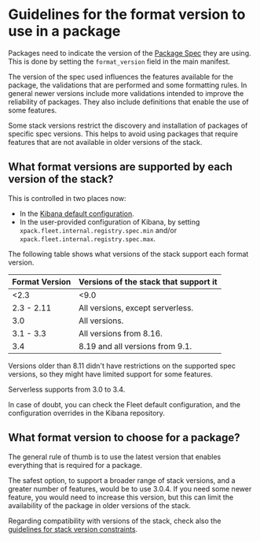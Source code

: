 # Guidelines for the format version to use in a package

Packages need to indicate the version of the [Package Spec](https://github.com/elastic/package-spec) they are using.
This is done by setting the `format_version` field in the main manifest.

The version of the spec used influences the features available for the package,
the validations that are performed and some formatting rules. In general newer
versions include more validations intended to improve the reliability of
packages. They also include definitions that enable the use of some features.

Some stack versions restrict the discovery and installation of packages of
specific spec versions. This helps to avoid using packages that require features
that are not available in older versions of the stack.

## What format versions are supported by each version of the stack?

This is controlled in two places now:
- In the [Kibana default configuration](https://github.com/elastic/kibana/blob/84fcda021be1d71018fa77005837da7e932c6d7f/x-pack/plugins/fleet/server/config.ts#L224).
- In the user-provided configuration of Kibana, by setting
  `xpack.fleet.internal.registry.spec.min` and/or
  `xpack.fleet.internal.registry.spec.max`.

The following table shows what versions of the stack support each format
version.

| Format Version | Versions of the stack that support it |
| -- | -- |
| <2.3 | <9.0 |
| 2.3 - 2.11 | All versions, except serverless. |
| 3.0 | All versions. |
| 3.1 - 3.3 | All versions from 8.16. |
| 3.4 | 8.19 and all versions from 9.1. |

Versions older than 8.11 didn't have restrictions on the supported spec versions,
so they might have limited support for some features.

Serverless supports from 3.0 to 3.4.

In case of doubt, you can check the Fleet default configuration, and the
configuration overrides in the Kibana repository.

## What format version to choose for a package?

The general rule of thumb is to use the latest version that enables everything
that is required for a package.

The safest option, to support a broader range of stack versions, and a greater
number of features, would be to use 3.0.4. If you need some newer feature, you
would need to increase this version, but this can limit the availability of the
package in older versions of the stack.

Regarding compatibility with versions of the stack, check also the [guidelines
for stack version constraints](./stack_version_support.md).
